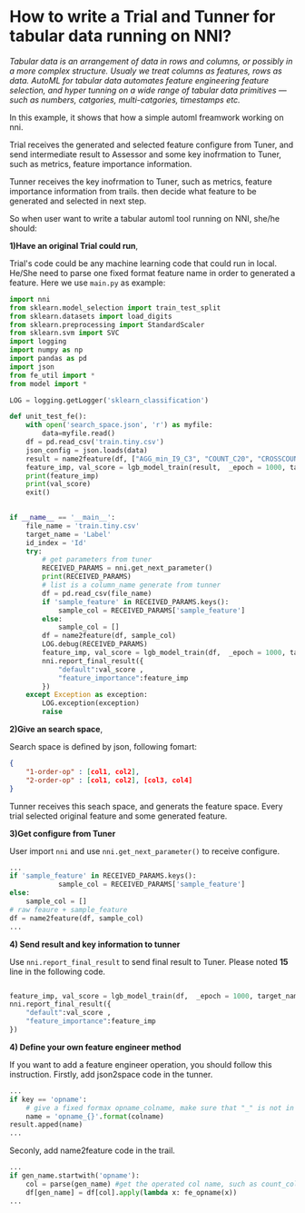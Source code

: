 # How to write a Trial and Tunner for tabular data running on NNI?
*Tabular data is an arrangement of data in rows and columns, or possibly in a more complex structure. Usualy we treat columns as features, rows as data. AutoML for tabular data automates feature engineering  feature selection, and hyper tunning on a wide range of tabular data primitives — such as numbers, catgories, multi-catgories, timestamps etc.*

In this example, it shows that how a simple automl freamwork working on nni.

Trial receives the generated and selected feature configure from Tuner, and send intermediate result to Assessor and some key inofrmation to Tuner, such as metrics, feature importance information.

Tunner receives the key inofrmation to Tuner, such as metrics, feature importance information from trails.
then decide what feature to be generated and selected in next step.

So when user want to write a tabular automl tool running on NNI, she/he should:

**1)Have an original Trial could run**,

Trial's code could be any machine learning code that could run in local. He/She need to parse one fixed format feature name in order to generated a feature. Here we use `main.py` as example:

```python
import nni
from sklearn.model_selection import train_test_split
from sklearn.datasets import load_digits
from sklearn.preprocessing import StandardScaler
from sklearn.svm import SVC
import logging
import numpy as np
import pandas as pd
import json
from fe_util import *
from model import *

LOG = logging.getLogger('sklearn_classification')

def unit_test_fe():
    with open('search_space.json', 'r') as myfile:
        data=myfile.read()
    df = pd.read_csv('train.tiny.csv')
    json_config = json.loads(data)
    result = name2feature(df, ["AGG_min_I9_C3", "COUNT_C20", "CROSSCOUNT_C1_C11"])
    feature_imp, val_score = lgb_model_train(result,  _epoch = 1000, target_name = 'Label', id_index = 'Id')
    print(feature_imp)
    print(val_score)
    exit()
    

if __name__ == '__main__':
    file_name = 'train.tiny.csv'
    target_name = 'Label'
    id_index = 'Id'
    try:
        # get parameters from tuner
        RECEIVED_PARAMS = nni.get_next_parameter()
        print(RECEIVED_PARAMS)
        # list is a column_name generate from tunner
        df = pd.read_csv(file_name)
        if 'sample_feature' in RECEIVED_PARAMS.keys():
            sample_col = RECEIVED_PARAMS['sample_feature']
        else:
            sample_col = []
        df = name2feature(df, sample_col)
        LOG.debug(RECEIVED_PARAMS)
        feature_imp, val_score = lgb_model_train(df,  _epoch = 1000, target_name = target_name, id_index = id_index)
        nni.report_final_result({
            "default":val_score , 
            "feature_importance":feature_imp
        })
    except Exception as exception:
        LOG.exception(exception)
        raise

```

**2)Give an search space**,

Search space is defined by json, following fomart: 
```json
{
    "1-order-op" : [col1, col2],
    "2-order-op" : [col1, col2], [col3, col4]
}
```
Tunner receives this seach space, and generats the feature space. Every trial selected original feature and some generated feature. 


**3)Get configure from Tuner**

User import `nni` and use `nni.get_next_parameter()` to receive configure. 

```python
...
if 'sample_feature' in RECEIVED_PARAMS.keys():
            sample_col = RECEIVED_PARAMS['sample_feature']
else:
    sample_col = []
# raw feaure + sample_feature
df = name2feature(df, sample_col)
...
```


**4)  Send result and key information to tunner**

Use `nni.report_final_result` to send final result to Tuner. Please noted **15** line in the following code.

```python

feature_imp, val_score = lgb_model_train(df,  _epoch = 1000, target_name = target_name, id_index = id_index)
nni.report_final_result({
    "default":val_score , 
    "feature_importance":feature_imp
})
```

**4)  Define your own feature engineer method**

If you want to add a feature engineer operation, you should follow this instruction.
Firstly, add json2space code in the tunner. 
```python
...
if key == 'opname':
    # give a fixed formax opname_colname, make sure that "_" is not in column name.
    name = 'opname_{}'.format(colname)
result.apped(name)
...	
```
Seconly, add name2feature code in the trail.
```python
...
if gen_name.startwith('opname'):
    col = parse(gen_name) #get the operated col name, such as count_col1 return col1
    df[gen_name] = df[col].apply(lambda x: fe_opname(x))
...
```


